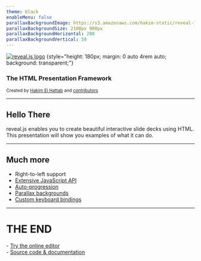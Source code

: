```yaml
---
theme: black
enableMenu: false
parallaxBackgroundImage: https://s3.amazonaws.com/hakim-static/reveal-js/reveal-parallax-1.jpg
parallaxBackgroundSize: 2100px 900px
parallaxBackgroundHorizontal: 200
parallaxBackgroundVertical: 50
---
```


[![reveal.js logo](https://static.slid.es/reveal/logo-v1/reveal-white-text.svg)](https://revealjs.com)
{style="height: 180px; margin: 0 auto 4rem auto; background: transparent;"}

### The HTML Presentation Framework

<small>Created by [Hakim El Hattab](http://hakim.se) and
[contributors](https://github.com/hakimel/reveal.js/graphs/contributors)</small>

---

## Hello There

reveal.js enables you to create beautiful interactive slide decks using HTML.
This presentation will show you examples of what it can do.

---

## Much more

- Right-to-left support
- [Extensive JavaScript API](https://revealjs.com/api/)
- [Auto-progression](https://revealjs.com/auto-slide/)
- [Parallax backgrounds](https://revealjs.com/backgrounds/#parallax-background)
- [Custom keyboard bindings](https://revealjs.com/keyboard/)

---

<!-- .slide: style="text-align: left;"  -->

# THE END

\- [Try the online editor](https://slides.com)  
\- [Source code & documentation](https://github.com/hakimel/reveal.js)
